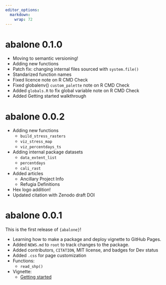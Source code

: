 ```yaml
---
editor_options: 
  markdown: 
    wrap: 72
---
```


# abalone 0.1.0

- Moving to semantic versioning! 
- Adding new functions
- Patch fix: changing internal files sourced with `system.file()`
- Standarized function names
- Fixed licence note on R CMD Check
- Fixed globalenv() `custom_palette` note on R CMD Check
- Added `globals.R` to fix global variable note on R CMD Check
- Added Getting started walkthrough 

# abalone 0.0.2

-   Adding new functions
    -   `build_stress_rasters`
    -   `viz_stress_map`
    -   `viz_percentdays_ts`
-   Adding internal package datasets
    -   `data_extent_list`
    -   `percentdays`
    -   `cali_rast`
-   Added articles
    -   Ancillary Project Info
    -   Refugia Definitions
-   Hex logo addition!  
-   Updated citation with Zenodo draft DOI

# abalone 0.0.1

This is the first release of `{abalone}`!

-   Learning how to make a package and deploy vignette to GitHub Pages.
-   Added `NEWS.md` to `root` to track changes to the package.
-   Added contributors, `CITATION`, MIT license, and badges for Dev
    status
-   Added `.css` for page customization
-   Functions:
    -   `read_shp()`
-   Vignette:
    -   [Getting
        started](file:///Users/admin/Documents/GitHub/packages/abalone/docs/articles/abalone.html)

